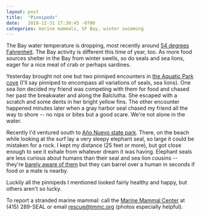 ```yaml
---
layout: post
title:  "Pinnipeds"
date:   2018-12-31 17:30:45 -0700
categories: marine mammals, SF Bay, winter swimming
---
```


The Bay water temperature is dropping, most recently around [54 degrees Fahrenheit](https://www.ndbc.noaa.gov/station_page.php?station=ftpc1).  The Bay activity is different this time of year, too. As more food sources shelter in the Bay from winter swells, so do seals and sea lions, eager for a nice meal of crab or perhaps sardines.

Yesterday brought not one but two pinniped encounters in [the Aquatic Park cove](http://serc.com/swimming/around-the-cove-swims/) (I'll say pinniped to encompass all variations of seals, sea lions). One sea lion decided my friend was competing with them for food and chased her past the breakwater and along the Balclutha. She escaped with a scratch and some dents in her bright yellow fins. The other encounter happened minutes later when a gray harbor seal chased my friend all the way to shore -- no nips or bites but a good scare. We're not alone in the water.

Recently I'd ventured south to [Año Nuevo state park](http://www.parks.ca.gov/?page_id=523). There, on the beach while looking at the surf lay a very sleepy elephant seal, so large it could be mistaken for a rock. I kept my distance (25 feet or more), but got close enough to see it exhale from whatever dream it was having. Elephant seals are less curious about humans than their seal and sea lion cousins -- they're [barely aware of them](https://www.westcoast.fisheries.noaa.gov/stories/2014/19_12192014_elephant_seal_safe.html) but they can barrel over a human in seconds if food or a mate is nearby.

Luckily all the pinnipeds I mentioned looked fairly healthy and happy, but others aren't so lucky.

To report a stranded marine mammal: call the [Marine Mammal Center](http://www.marinemammalcenter.org/about-us/organization-information/staff/) at (415) 289-SEAL or email rescue@tmmc.org (photos especially helpful).
